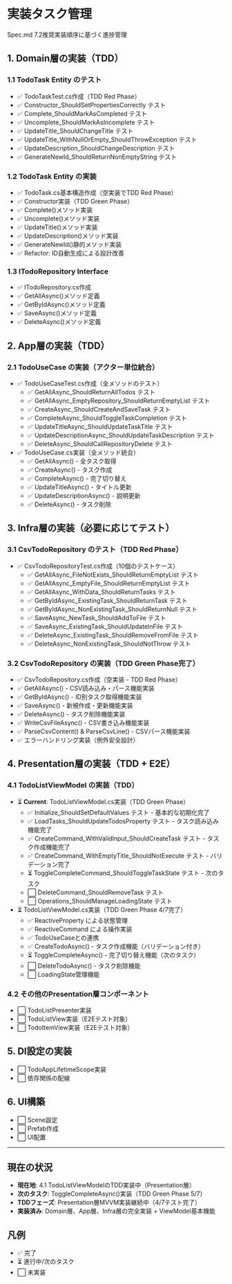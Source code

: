 # 実装タスク管理

Spec.md 7.2推奨実装順序に基づく進捗管理

## 1. Domain層の実装（TDD）

### 1.1 TodoTask Entity のテスト
- ✅ TodoTaskTest.cs作成（TDD Red Phase）
- ✅ Constructor_ShouldSetPropertiesCorrectly テスト
- ✅ Complete_ShouldMarkAsCompleted テスト
- ✅ Uncomplete_ShouldMarkAsIncomplete テスト
- ✅ UpdateTitle_ShouldChangeTitle テスト
- ✅ UpdateTitle_WithNullOrEmpty_ShouldThrowException テスト
- ✅ UpdateDescription_ShouldChangeDescription テスト
- ✅ GenerateNewId_ShouldReturnNonEmptyString テスト

### 1.2 TodoTask Entity の実装
- ✅ TodoTask.cs基本構造作成（空実装でTDD Red Phase）
- ✅ Constructor実装（TDD Green Phase）
- ✅ Complete()メソッド実装
- ✅ Uncomplete()メソッド実装
- ✅ UpdateTitle()メソッド実装
- ✅ UpdateDescription()メソッド実装
- ✅ GenerateNewId()静的メソッド実装
- ✅ Refactor: ID自動生成による設計改善

### 1.3 ITodoRepository Interface
- ✅ ITodoRepository.cs作成
- ✅ GetAllAsync()メソッド定義
- ✅ GetByIdAsync()メソッド定義
- ✅ SaveAsync()メソッド定義
- ✅ DeleteAsync()メソッド定義

## 2. App層の実装（TDD）

### 2.1 TodoUseCase の実装（アクター単位統合）
- ✅ TodoUseCaseTest.cs作成（全メソッドのテスト）
  - ✅ GetAllAsync_ShouldReturnAllTodos テスト
  - ✅ GetAllAsync_EmptyRepository_ShouldReturnEmptyList テスト
  - ✅ CreateAsync_ShouldCreateAndSaveTask テスト
  - ✅ CompleteAsync_ShouldToggleTaskCompletion テスト
  - ✅ UpdateTitleAsync_ShouldUpdateTaskTitle テスト
  - ✅ UpdateDescriptionAsync_ShouldUpdateTaskDescription テスト
  - ✅ DeleteAsync_ShouldCallRepositoryDelete テスト
- ✅ TodoUseCase.cs実装（全メソッド統合）
  - ✅ GetAllAsync() - 全タスク取得
  - ✅ CreateAsync() - タスク作成
  - ✅ CompleteAsync() - 完了切り替え
  - ✅ UpdateTitleAsync() - タイトル更新
  - ✅ UpdateDescriptionAsync() - 説明更新
  - ✅ DeleteAsync() - タスク削除

## 3. Infra層の実装（必要に応じてテスト）

### 3.1 CsvTodoRepository のテスト（TDD Red Phase）
- ✅ CsvTodoRepositoryTest.cs作成（10個のテストケース）
  - ✅ GetAllAsync_FileNotExists_ShouldReturnEmptyList テスト
  - ✅ GetAllAsync_EmptyFile_ShouldReturnEmptyList テスト
  - ✅ GetAllAsync_WithData_ShouldReturnTasks テスト
  - ✅ GetByIdAsync_ExistingTask_ShouldReturnTask テスト
  - ✅ GetByIdAsync_NonExistingTask_ShouldReturnNull テスト
  - ✅ SaveAsync_NewTask_ShouldAddToFile テスト
  - ✅ SaveAsync_ExistingTask_ShouldUpdateInFile テスト
  - ✅ DeleteAsync_ExistingTask_ShouldRemoveFromFile テスト
  - ✅ DeleteAsync_NonExistingTask_ShouldNotThrow テスト

### 3.2 CsvTodoRepository の実装（TDD Green Phase完了）
- ✅ CsvTodoRepository.cs作成（空実装 - TDD Red Phase）
- ✅ GetAllAsync() - CSV読み込み・パース機能実装
- ✅ GetByIdAsync() - ID別タスク取得機能実装
- ✅ SaveAsync() - 新規作成・更新機能実装
- ✅ DeleteAsync() - タスク削除機能実装
- ✅ WriteCsvFileAsync() - CSV書き込み機能実装
- ✅ ParseCsvContent() & ParseCsvLine() - CSVパース機能実装
- ✅ エラーハンドリング実装（例外安全設計）

## 4. Presentation層の実装（TDD + E2E）

### 4.1 TodoListViewModel の実装（TDD）
- ⏳ **Current**: TodoListViewModel.cs実装（TDD Green Phase）
  - ✅ Initialize_ShouldSetDefaultValues テスト - 基本的な初期化完了
  - ✅ LoadTasks_ShouldUpdateTodosProperty テスト - タスク読み込み機能完了
  - ✅ CreateCommand_WithValidInput_ShouldCreateTask テスト - タスク作成機能完了
  - ✅ CreateCommand_WithEmptyTitle_ShouldNotExecute テスト - バリデーション完了
  - ⏳ ToggleCompleteCommand_ShouldToggleTaskState テスト - 次のタスク
  - ⬜ DeleteCommand_ShouldRemoveTask テスト
  - ⬜ Operations_ShouldManageLoadingState テスト
- ⏳ TodoListViewModel.cs実装（TDD Green Phase 4/7完了）
  - ✅ ReactiveProperty による状態管理
  - ✅ ReactiveCommand による操作実装
  - ✅ TodoUseCaseとの連携
  - ✅ CreateTodoAsync() - タスク作成機能（バリデーション付き）
  - ⏳ ToggleCompleteAsync() - 完了切り替え機能（次のタスク）
  - ⬜ DeleteTodoAsync() - タスク削除機能
  - ⬜ LoadingState管理機能

### 4.2 その他のPresentation層コンポーネント
- ⬜ TodoListPresenter実装
- ⬜ TodoListView実装（E2Eテスト対象）
- ⬜ TodoItemView実装（E2Eテスト対象）

## 5. DI設定の実装

- ⬜ TodoAppLifetimeScope実装
- ⬜ 依存関係の配線

## 6. UI構築

- ⬜ Scene設定
- ⬜ Prefab作成
- ⬜ UI配置

---

## 現在の状況
- **現在地**: 4.1 TodoListViewModelのTDD実装中（Presentation層）
- **次のタスク**: ToggleCompleteAsync()実装（TDD Green Phase 5/7）
- **TDDフェーズ**: Presentation層MVVM実装継続中（4/7テスト完了）
- **実装済み**: Domain層、App層、Infra層の完全実装 + ViewModel基本機能

## 凡例
- ✅ 完了
- ⏳ 進行中/次のタスク
- ⬜ 未実装